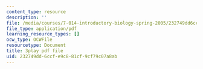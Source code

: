 ```yaml
---
content_type: resource
description: ''
file: /media/courses/7-014-introductory-biology-spring-2005/232749dd6ccfe9c881cf9cf79c07a8ab_40Sum5KfG1Q.pdf
file_type: application/pdf
learning_resource_types: []
ocw_type: OCWFile
resourcetype: Document
title: 3play pdf file
uid: 232749dd-6ccf-e9c8-81cf-9cf79c07a8ab
---
```

